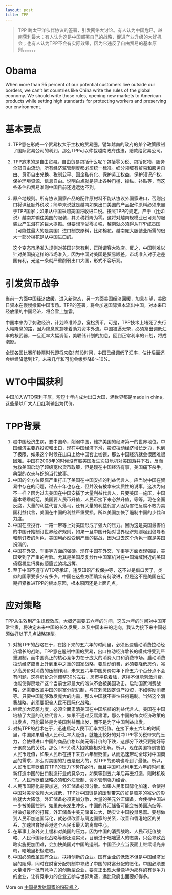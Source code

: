 ```yaml
---
layout: post
title: TPP
---
```


>TPP 跨太平洋伙伴协议的签署，引发网络大讨论。有人认为中国危已，越南获利最大；有人认为这是中国部署自己的战略，促进产业升级的大好机会；也有人认为TPP不会有实际效果，因为它违反了自由贸易的基本原则。。。。。。

# Obama

When more than 95 percent of our potential customers live outside our borders, we can’t let countries like China write the rules of the global economy. We should write those rules, opening new markets to American products while setting high standards for protecting workers and preserving our environment.

# 基本要点

1. TPP意在形成一个贸易权大于主权的贸易圈。譬如越南的政府的某个政策限制了国际贸易公司的利润，那么TPP可以仲裁越南政府违法，赔款给贸易公司。
2. TPP追求的是自由贸易。自由贸易包括什么呢？包括零关税、包括货物、服务全部自由流动，所有经济监管制度都必须统一标准。细分领域有贸易和服务自由、货币自由兑换、税制公平、国企私有化、保护劳工权益、保护知识产权、保护环境资源、信息自由。说明白点就是禁止各种门槛、操纵、补贴等，而这些条件和贸易准则中国目前还远远达不到。
3. 原产地规则。所有协议国家产品的配件原材料不能从协议外国家进口，否则出口将课征额外税收；简单来说就是越南如果出口美国的产品配件原料必须来自于TPP国家；如果从中国采购美国将收进口税。按照TPP的规定，产于（比如说）越南并输往美国的服装，其关税将降为零。这将对越南规模业已可观的服装业产生潜在的巨大提振。但要想享受零关税，越南就必须得从TPP成员国（可能性最大的是美国）进口制衣原料，比如棉花。越南庞大服装业所需的很大一部分棉花是从中国进口的。

    这个变态市场准入规则对美国非常有利，正所谓客大欺店。反之，中国则难以针对美国搞这样的市场准入，因为中国对美国是贸易顺差。市场准入对于逆差国有利，光这一条就严重削弱出口大国，形式不容乐观。

# 引发货币战争

当前一方面中国经济放缓，进入新常态，另一方面美国经济回暖，加息在望，美欧日资本在慢慢撤离中国市场。TPP的签署，将会加速国际资本流出中国，对本来已经放缓的中国经济，将会雪上加霜。

中国本来为了刺激经济，计划降准降息，宽松货币，可是，TPP技术上堵死了央行大幅降息的路，因为降息就意味着助力资本外流。中国被逼无奈，必须祭出调低汇率的核武器，一旦汇率大幅调低，美联储计划的加息，回到正常利率的计划，将成泡影。

全球各国比赛印钞票时代即将来临! 前段时间，中国已经调低了汇率，估计后面还会继续降低到1:7。未来几年和可能会缓步降8～10%。

# WTO中国获利

中国加入WTO获利丰厚，短短十年内成为出口大国，满世界都是made in china，这些是以广大人口红利输出为代价。

# TPP背景

1. 趁中国经济生病，要中国命，削弱中国，维护美国的经济第一的世界地位。中国经济主要靠投资和出口，现在中国经济下滑，投资拉动经济增长乏力，也到了极限，如果这个时候在出口上给中国套上枷锁，那么中国经济就会很困难很困难。中国在2008年的时候没有趁美国发生次贷危机对美国落井下石，反而为救美国启动了超级宽松货币政策，但是现在中国经济有事，美国痛下杀手，典型的农夫与蛇的当代故事。
2. 中国的全方位反腐严重打击了美国在中国安插的利益代言人。应当说中国在贸易中存在的问题，过去十年也存在，但并没有被拿来实质性的说事，这次为何不一样？因为过去美国在中国安插了大量利益代言人，只要美国一施压，中国基本乖乖就范，美国要人民币升值，人民币接下来必然升值，等等。现在全面反腐，大量的利益代言人落马，还有大量的利益代言人因为害怕反腐不敢为美国利益代言，美国在中国的利益严重受损。所以美国加快了遏制中国的步伐和力度。
3. 中国在亚投行、一路一带等上对美国形成了强大的压力。因为这是美国最害怕的中国开始制订世界经济规则，如果一旦中国开始对世界经济规则起到倡导者和制订者的角色，美国利必然受到严重的挑战，因为过去这个角色一直是美国扮演的。
4. 中国在外交、军事等方面的强硬。现在中国在外交、军事等方面表现强硬，美国受到了严重的考验。尤其是美国反复炒作中国军机对在中国海域附近的美国侦察机进行类似滚筒式的挑战等。
5. 至于中国不遵守WTO等承诺，违反知识产权保护等，这不过是借口罢了，类似的国家要多少有多少。中国在这些方面确实有待改进，但是这不是美国在近期抓紧推进TPP的根本原因，根本原因还是上面几点。

# 应对策略

TPP从生效到产生规模效应，大概还需要五六年的时间，这五六年的时间对中国非常宝贵，将决定未来中国的长久发展，以及中国未来的走向，我认为接下来中国必须做好以下几点战略转型。

1. 对抗TPP的战略在于，在接下来的五六年的时间里，必须迅速启动消费拉动经济增长的战略。TPP意在遏制中国的贸易，出口拉动经济增长的模式将受到严重遏制，而中国真正的核心竞争力在于庞大的消费人口和消费市场。启动消费拉动经济应当上升到重中之重的国家战略，要启动消费，必须要降低房价，减少高房价对消费的压制作用，未来五六年中国房价每年下降五六个百分点不会有问题，这样房价总体调整30%左右，房市平稳着陆，这样不但能刺激消费，也能使得房地产这个当前世界最大的泡沫不会被美国攻击。启动国家消费战略，还需要改革中国的财富分配机制，与其刺激固定资产投资，不如奖励消费等。只要中国能够激发庞大的内需，那么中国就不害怕任何遏制。当然这个消费战略，必须要配合人民币国际化战略。
2. 继续加大反腐力度，必须全面肃清美国在中国培植的利益代言人。美国在中国培植了大量的利益代言人，如果不通过反腐肃清，那么中国的每次经济政策的出发点，可能最终是为美国利益而出发，而不是为了中国利益出发。
3. 对抗TPP的战术在于，迅速启动人民币汇率大贬值。在接下来五六年的时间里，中国如果启动人民币汇率大贬值，就能比较好的对冲TPP零关税带来的压力，会使得进口中国的商品价格以美元等计价的下跌，这部分下跌只要刚好等于该商品的关税，那么TPP关税大招就能相对化解。所以，现在美国特别害怕人民币贬值，如果人民币在接下来五六年里贬值，从而迅速带动全球对中国商品的需求，那么对美国的打击是很大的，对TPP的影响也降到了最低。所以，人民币汇率贬值在TPP的压力下势在必行，而且中国可以利用五六年的时间重新打造中国的出口制造行业的竞争力，如果等到五六年后再去打造，则时机晚了。人民币贬值战略必须和外汇管制、资本管制强力结合。
4. 人民币国际化需要加速，外汇储备必须分散。如果人民币国际化加速，会使得中国对美元依赖大大减低，TPP对中国贸易的压制带来的贸易顺差的减少的影响就大大降低。外汇储备必须更加分散，大量的美元外汇储备，会使得中国进一步被美国控制，如果未来发生冲突，中国的外汇储备可能会被美国冻结等，得做好最坏的打算，外汇储备中美元储备过大，确实让中国投鼠忌器。要想做到人民币加速国际化，就必须改善与周边国家的关系，改善和香港地区的关系，加速培育好香港这个人民币最大的离岸中心。
5. 在军事上和外交上缓和对美国的压力。因为中国的消费战略、人民币贬值战略、人民币国际化战略等都还没实现，目前过于咄咄逼人的态势，只会导致战略实施更加困难，会加快美国对中国的遏制。中国至少应当表面上继续韬光养晦，暗地里积极进取。
6. 中国必须改革国有企业，扶持创新的企业。国有企业的低效不但是中国经济发展的阻碍，同时在财富分配机制中导致了中国的财富分配的恶化。中国必须要大量培养一批有竞争力的创新型企业，要真正出现大量像华为那样的有竞争力的企业，让有竞争力的企业去参与世界角逐，远比政府出面要好得多。

More on [中国是发达国家的粉碎机？](http://site.6park.com/finance/index.php?app=forum&act=threadview&tid=13901819).
